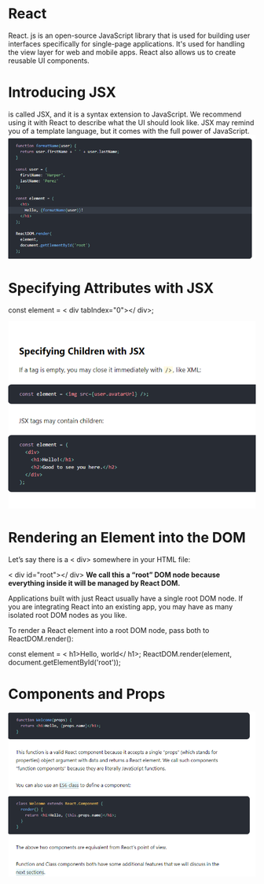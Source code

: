 # React 
React. js is an open-source JavaScript library that is used for building user interfaces specifically for single-page applications. It's used for handling the view layer for web and mobile apps. React also allows us to create reusable UI components.

# Introducing JSX
 is called JSX, and it is a syntax extension to JavaScript. We recommend using it with React to describe what the UI should look like. JSX may remind you of a template language, but it comes with the full power of JavaScript.
 ![img1](r1.png)

 # Specifying Attributes with JSX
 const element = < div tabIndex="0"></ div>;

 ![img2](r2.png)

 # Rendering an Element into the DOM
Let’s say there is a < div> somewhere in your HTML file:

< div id="root"></ div>
 **We call this a “root” DOM node because everything inside it will be managed by React DOM.**

Applications built with just React usually have a single root DOM node. If you are integrating React into an existing app, you may have as many isolated root DOM nodes as you like.

To render a React element into a root DOM node, pass both to ReactDOM.render():

const element = < h1>Hello, world</ h1>;
ReactDOM.render(element, document.getElementById('root'));

# Components and Props

![img3](r3.png)